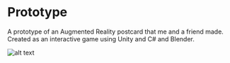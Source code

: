 # Prototype
A prototype of an Augmented Reality postcard that me and a friend made. Created as an interactive game using Unity and C# and Blender.



![alt text](https://github.com/IsakMovitz/Prototype/blob/main/Prototype.jpg)


